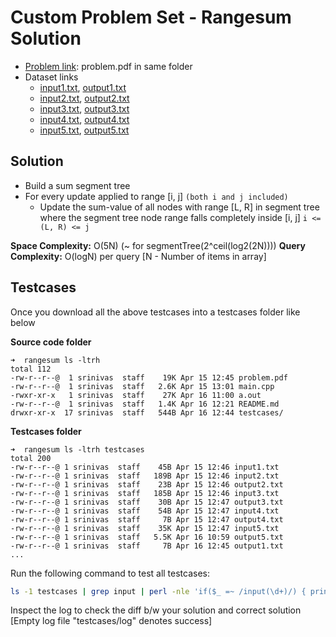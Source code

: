 
# Custom Problem Set - Rangesum Solution

* [Problem link](problem.pdf): problem.pdf in same folder
* Dataset links
	* [input1.txt](https://gist.githubusercontent.com/kidambisrinivas/58de10aba13e0059507ecefc8d19fa16/raw/0efd7da85dd6f7ea34478e13da303ccc5cc9625c/rangesum_input1.txt), [output1.txt](https://gist.githubusercontent.com/kidambisrinivas/78b4f007848e1d3fe37c3ea2e1e3f42e/raw/ec91da7c8fda1b5db1dddf4ae31bf944bfbf4cd5/rangesum_output1.txt)
	* [input2.txt](https://gist.githubusercontent.com/kidambisrinivas/d01c6132aacfaab00700fc1dbebbfb85/raw/935f36fa0f00c8961fe0014316fbde43270ca14e/rangesum_input2.txt), [output2.txt](https://gist.githubusercontent.com/kidambisrinivas/115f38b807895f7ff5e9a0117c3ce94f/raw/80c5dfb247bdfc1ef849e6ef2f3410ee518ec0ce/rangesum_output2.txt)
	* [input3.txt](https://gist.githubusercontent.com/kidambisrinivas/2aae9c42b07909459ff4e57bb9ae74ef/raw/a911245dcf48e0897cc1eb955f000c9d1c1c6b59/rangesum_input3.txt), [output3.txt](https://gist.githubusercontent.com/kidambisrinivas/178aed8fc206f8b36994017335673a24/raw/d1ac9718092ac1518cc60c7f9a6854431ed6458f/rangesum_output3.txt)
	* [input4.txt](https://gist.githubusercontent.com/kidambisrinivas/a69b6a722d32295a163c36413bd67891/raw/311461ab82d62a695ca197c288bb80ef4eb5150f/rangesum_input4.txt), [output4.txt](https://gist.githubusercontent.com/kidambisrinivas/72d665960f7c254946c7e13abd68ed9f/raw/291c52d1256528b0d0337ae85b181d788d83dbcf/rangesum_output4.txt)
	* [input5.txt](https://gist.githubusercontent.com/kidambisrinivas/40c37aa0b065c090a7d2944a43e3c1e3/raw/35db677d1ee2e3b35c2d7ca4715a3d4a497200db/rangesum_input5.txt), [output5.txt](https://gist.githubusercontent.com/kidambisrinivas/2f2fc8ba3679bdfd42335dc690fd43ab/raw/aa95370227c8ddadbd162a3d9838a5a3358cab2e/rangesum_output5.txt)

## Solution

* Build a sum segment tree
* For every update applied to range [i, j] `(both i and j included)`
	* Update the sum-value of all nodes with range [L, R] in segment tree where the segment tree node range falls completely inside [i, j] `i <= (L, R) <= j`

**Space Complexity:** O(5N) (~ for segmentTree(2^ceil(log2(2N))))
**Query Complexity:** O(logN) per query [N - Number of items in array]

## Testcases

Once you download all the above testcases into a testcases folder like below

**Source code folder**

```
➜  rangesum ls -ltrh
total 112
-rw-r--r--@  1 srinivas  staff    19K Apr 15 12:45 problem.pdf
-rw-r--r--@  1 srinivas  staff   2.6K Apr 15 13:01 main.cpp
-rwxr-xr-x   1 srinivas  staff    27K Apr 16 11:00 a.out
-rw-r--r--@  1 srinivas  staff   1.4K Apr 16 12:21 README.md
drwxr-xr-x  17 srinivas  staff   544B Apr 16 12:44 testcases/
```

**Testcases folder**

```
➜  rangesum ls -ltrh testcases
total 200
-rw-r--r--@ 1 srinivas  staff    45B Apr 15 12:46 input1.txt
-rw-r--r--@ 1 srinivas  staff   189B Apr 15 12:46 input2.txt
-rw-r--r--@ 1 srinivas  staff    23B Apr 15 12:46 output2.txt
-rw-r--r--@ 1 srinivas  staff   185B Apr 15 12:46 input3.txt
-rw-r--r--@ 1 srinivas  staff    30B Apr 15 12:47 output3.txt
-rw-r--r--@ 1 srinivas  staff    54B Apr 15 12:47 input4.txt
-rw-r--r--@ 1 srinivas  staff     7B Apr 15 12:47 output4.txt
-rw-r--r--@ 1 srinivas  staff    35K Apr 15 12:47 input5.txt
-rw-r--r--@ 1 srinivas  staff   5.5K Apr 16 10:59 output5.txt
-rw-r--r--@ 1 srinivas  staff     7B Apr 16 12:45 output1.txt
...
```

Run the following command to test all testcases:

```bash
ls -1 testcases | grep input | perl -nle 'if($_ =~ /input(\d+)/) { print $1; }' | xargs -I % bash -c 'time ./a.out < testcases/input%.txt > testcases/myoutput%.txt; diff -w testcases/output%.txt testcases/myoutput%.txt' > testcases/log
```

Inspect the log to check the diff b/w your solution and correct solution [Empty log file "testcases/log" denotes success]